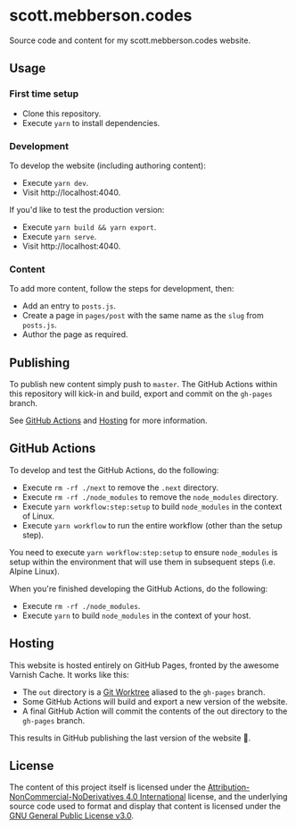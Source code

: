 # scott.mebberson.codes

Source code and content for my scott.mebberson.codes website.

## Usage

### First time setup

- Clone this repository.
- Execute `yarn` to install dependencies.

### Development

To develop the website (including authoring content):

- Execute `yarn dev`.
- Visit http://localhost:4040.

If you'd like to test the production version:

- Execute `yarn build && yarn export`.
- Execute `yarn serve`.
- Visit http://localhost:4040.

### Content

To add more content, follow the steps for development, then:

- Add an entry to `posts.js`.
- Create a page in `pages/post` with the same name as the `slug` from `posts.js`.
- Author the page as required.

## Publishing

To publish new content simply push to `master`. The GitHub Actions within this repository will kick-in and build, export and commit on the `gh-pages` branch.

See [GitHub Actions](#github-actions) and [Hosting](#hosting) for more information.

## GitHub Actions

To develop and test the GitHub Actions, do the following:

- Execute `rm -rf ./next` to remove the `.next` directory.
- Execute `rm -rf ./node_modules` to remove the `node_modules` directory.
- Execute `yarn workflow:step:setup` to build `node_modules` in the context of Linux.
- Execute `yarn workflow` to run the entire workflow (other than the setup step).

You need to execute `yarn workflow:step:setup` to ensure `node_modules` is setup within the environment that will use them in subsequent steps (i.e. Alpine Linux).

When you're finished developing the GitHub Actions, do the following:

- Execute `rm -rf ./node_modules`.
- Execute `yarn` to build `node_modules` in the context of your host.

## Hosting

This website is hosted entirely on GitHub Pages, fronted by the awesome Varnish Cache. It works like this:

- The `out` directory is a [Git Worktree](https://git-scm.com/docs/git-worktree) aliased to the `gh-pages` branch.
- Some GitHub Actions will build and export a new version of the website.
- A final GitHub Action will commit the contents of the out directory to the `gh-pages` branch.

This results in GitHub publishing the last version of the website 🌮.

## License

The content of this project itself is licensed under the [Attribution-NonCommercial-NoDerivatives 4.0 International](http://creativecommons.org/licenses/by-nc-nd/4.0/) license, and the underlying source code used to format and display that content is licensed under the [GNU General Public License v3.0](https://choosealicense.com/licenses/gpl-3.0/).